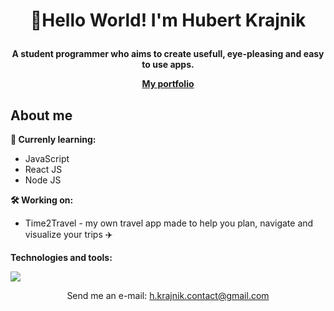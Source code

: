 # <p align='center'>👋Hello World! I'm Hubert Krajnik</p>

<p align='center'><b>A student programmer who aims to create usefull, eye-pleasing and easy to use apps.</b></p>
<p align='center'><b><a href='https://hubertkr4jnik.github.io/Personal-Portfolio/'>My portfolio</a></b></p>

## About me

<b>🔭 Currenly learning:</b>
<ul>
  <li>JavaScript</li>
  <li>React JS</li>
  <li>Node JS</li>
</ul>

<b>🛠️​ Working on:</b>
<ul>
  <li>Time2Travel - my own travel app made to help you plan, navigate and visualize your trips ✈️</li>
</ul>

<b>Technologies and tools:</b><br/>

<img src='https://upload.wikimedia.org/wikipedia/commons/6/61/HTML5_logo_and_wordmark.svg'></img>

<p align='center'> Send me an e-mail: <a href='mailto:h.krajnik.contact@gmail.com'>h.krajnik.contact@gmail.com</a></p>

<!---
HubertKr4jnik/HubertKr4jnik is a ✨ special ✨ repository because its `README.md` (this file) appears on your GitHub profile.
You can click the Preview link to take a look at your changes.
--->
